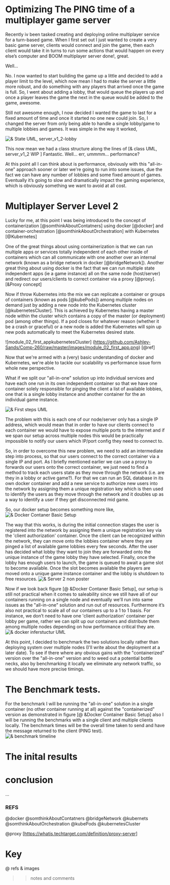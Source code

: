 # Optimizing The PING time of a multiplayer game server

Recently iv been tasked creating and deploying online multiplayer service for a turn-based game.
When I first set out I just wanted to create a very basic game server, clients would connect and join the game, then each client would take it in turns to run some actions that would happen on every else’s computer and BOOM multiplayer server done!, great.

Well...

No. I now wanted to start building the game up a little and decided to add a player limit to the level, which now mean I had to make the server a little more robust, and do something with any players that arrived once the game is full. So, I went about adding a lobby, that would queue the players up and once a player leaves the game the next in the queue would be added to the game, awesome.

Still not awesome enough, I now decided I wanted the game to last for a fixed amount of time and once it started no one new could join. So, I changed the server from only being able to handle a single lobby/game to multiple lobbies and games. It was simple in the way it worked, 

![& State UML, server_v1_2-lobby](https://github.com/Ashley-Sands/Comp-260/raw/master/images/Server_v1_2-lobby.png)

This now mean we had a class structure along the lines of
[& class UML, server_v1_2 WIP ]
Fantastic.
Well...
err, ummmm... performance?

At this point all I can think about is performance, obviously with this "all-in-one" approach sooner or later we're going to run into some issues, due the fact we can have any number of lobbies and some fixed amount of games. Eventually it’s going to slow and dramatically impact the gaming experience, which is obviously something we want to avoid at all cost.

# Multiplayer Server Level 2

Lucky for me, at this point I was being introduced to the concept of containerization [@somthinkAboutContatners] using docker [@docker] and container-orchestration [@somthinkAboutOrchestration] with Kubernetes [@Kubernetes]


One of the great things about using containerization is that we can run multiple apps or services totally independent of each other inside of containers which can all communicate with one another over an internal network (known as a bridge network in docker [@bridgeNetwork]). Another great thing about using docker is the fact that we can run multiple state independent apps (ie a game instance) all on the same node (host/server) and redirect our users/clients to correct container via a proxy [@proxy]. 
[&Proxy concept]

Now if throw Kubernetes into the mix we can replicate a container or groups of containers (known as pods [@kubePods]) among multiple nodes on demand just by adding a new node into the Kubernetes cluster [@kubernetesCluster]. This is achieved by Kubernetes having a master node within the cluster which contains a copy of the master (or deployment) pod (among other things). If a pod closes for whatever reason (whether it be a crash or graceful) or a new node is added the Kubernetes will spin up new pods automatically to meet the Kubernetes desired state.

![module_02_first_appkubernetesCluster] (https://github.com/Ashley-Sands/Comp-260/raw/master/images/module_02_first_app.png) 
[@ref]

Now that we're armed with a (very) basic understanding of docker and Kubernetes, we're able to tackle our scalability vs performance issue form whole new perspective. 

What if we split our "all-in-one" solution up into individual services and have each one run in its own independent container so that we have one container solely responsible for pinging the client a list of available lobbies, one that is a single lobby instance and another container for the an individual game instance.

![& First steps UML](https://github.com/Ashley-Sands/Comp-260/raw/master/images/firstStepsUML.png)

The problem with this is each one of our node/server only has a single IP address, which would mean that in order to have our clients connect to each container we would have to expose multiple ports to the internet and if we span our setup across multiple nodes this would be practically impossible to notify our users which IP/port config they need to connect to. 

So, in order to overcome this new problem, we need to add an intermediate step into process, so that our users connect to the correct container via a single IP and port. As I briefly mentioned earlier we can use a proxy to forwards our users onto the correct container, we just need to find a method to track each users state as they move through the network (i.e. are they in a lobby or active game?). For that we can run an SQL database in its own docker container and add a new service to authorize new users into the network by assigning them a unique registration key which is then used to identify the users as they move through the network and it doubles up as a way to identify a user if they get disconnected mid game.

So, our docker setup becomes something more like, 
![& Docker Contaner Basic Setup](https://github.com/Ashley-Sands/Comp-260/raw/master/images/dockerBasic.png)

The way that this works, is during the initial connection stages the user is registered into the network by assigning them a unique registration key via the 'client authorization' container. Once the client can be recognized within the network, they can move onto the lobbies container where they are pinged a list of available game lobbies every few seconds. After the user has decided what lobby they want to join they are forwarded onto the unique instance of the game lobby they have selected. Finally, once the lobby has enough users to launch, the game is queued to await a game slot to become available. Once the slot becomes available the players are moved onto a unique game instance container and the lobby is shutdown to free resources.
![& Server 2 non poster](https://github.com/Ashley-Sands/Comp-260/raw/master/images/Server%202%20poster.png)

Now if we look back figure [@ &Docker Contaner Basic Setup], our setup is still not practical when it comes to saleability since we still have all of our containers running on a single node and eventually we'll run into same issues as the "all-in-one" solution and run out of resources. Furthermore it’s also not practical to scale all of our containers up to a 1 to 1 basis. For instance, we don’t need to have one 'client authorization' container per lobby per game, rather we can split up our containers and distribute them among multiple nodes depending on how performance critical they are.
![& docker inferstuctur UML](https://github.com/Ashley-Sands/Comp-260/raw/master/images/infrastructure.png)

At this point, I decided to benchmark the two solutions locally rather than deploying system over multiple nodes (I'll write about the deployment at a later date). To see if there where any obvious gains with the "containerized" version over the "all-in-one" version and to weed out a potential bottle necks, also by benchmarking it locally we eliminate any network traffic, so we should have more precise timings. 

# The Benchmark tests.

For the benchmark I will be running the "all-in-one" solution in a single container (no other container running at all) against the "containerized" version as demonstrated in figure [@ &Docker Container Basic Setup] also I will be running the benchmarks with a single client and multiple clients locally. 
The benchmark times will be the overall time taken to send and have the message returned to the client (PING test).   
![& benchmark timeline](https://github.com/Ashley-Sands/Comp-260/raw/master/images/benchmark%20timeline.png)


# The inital results




# conclusion
...

### REFS
@docker
@somthinkAboutContatners
@bridgeNetwork
@kubernets
@somthinkAboutOrchestration
@kubePods
@kubernetesCluster

@proxy [https://whatis.techtarget.com/definition/proxy-server]

# Key
@ refs
& images
>> notes and comments


